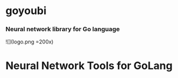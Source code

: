 # goyoubi
### Neural network library for Go language

![](logo.png =200x)
# Neural Network Tools for GoLang
